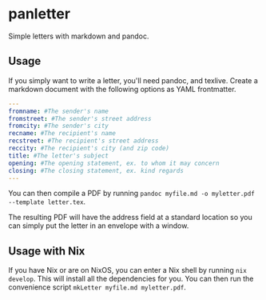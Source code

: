 # panletter

Simple letters with markdown and pandoc.

## Usage

If you simply want to write a letter, you'll need pandoc, and texlive. Create a
markdown document with the following options as YAML frontmatter.

```yaml
---
fromname: #The sender's name
fromstreet: #The sender's street address
fromcity: #The sender's city
recname: #The recipient's name
recstreet: #The recipient's street address
reccity: #The recipient's city (and zip code)
title: #The letter's subject
opening: #The opening statement, ex. to whom it may concern
closing: #The closing statement, ex. kind regards
---
```

You can then compile a PDF by running
`pandoc myfile.md -o myletter.pdf --template letter.tex`.

The resulting PDF will have the address field at a standard location so you can
simply put the letter in an envelope with a window.

## Usage with Nix

If you have Nix or are on NixOS, you can enter a Nix shell by running
`nix develop`. This will install all the dependencies for you. You can then
run the convenience script `mkLetter myfile.md myletter.pdf`.
